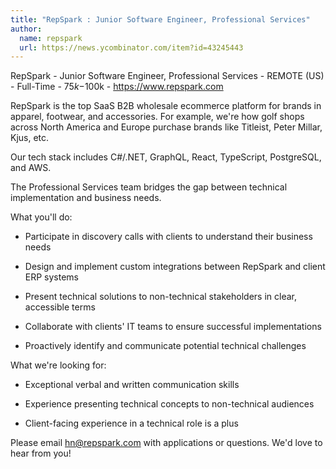 ```yaml
---
title: "RepSpark : Junior Software Engineer, Professional Services"
author:
  name: repspark
  url: https://news.ycombinator.com/item?id=43245443
---
```

RepSpark - Junior Software Engineer, Professional Services - REMOTE (US) - Full-Time - $75k-$100k - <a href="https:&#x2F;&#x2F;www.repspark.com" rel="nofollow">https:&#x2F;&#x2F;www.repspark.com</a>

RepSpark is the top SaaS B2B wholesale ecommerce platform for brands in apparel, footwear, and accessories. For example, we&#x27;re how golf shops across North America and Europe purchase brands like Titleist, Peter Millar, Kjus, etc.

Our tech stack includes C#&#x2F;.NET, GraphQL, React, TypeScript, PostgreSQL, and AWS.

The Professional Services team bridges the gap between technical implementation and business needs.

What you&#x27;ll do:

- Participate in discovery calls with clients to understand their business needs

- Design and implement custom integrations between RepSpark and client ERP systems

- Present technical solutions to non-technical stakeholders in clear, accessible terms

- Collaborate with clients&#x27; IT teams to ensure successful implementations

- Proactively identify and communicate potential technical challenges

What we&#x27;re looking for:

- Exceptional verbal and written communication skills

- Experience presenting technical concepts to non-technical audiences

- Client-facing experience in a technical role is a plus

Please email hn@repspark.com with applications or questions. We&#x27;d love to hear from you!
<JobApplication />
